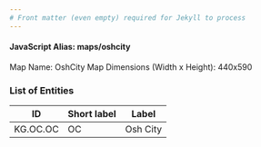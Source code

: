 ```yaml
---
# Front matter (even empty) required for Jekyll to process
---
```


#### JavaScript Alias: maps/oshcity

Map Name: OshCity Map
Dimensions (Width x Height): 440x590

### List of Entities

ID | Short label | Label
---|---|---|
KG.OC.OC|OC|Osh City